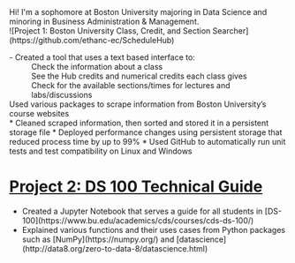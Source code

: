 <html>
 <body>
  <div>
   Hi! I'm a sophomore at Boston University majoring in Data Science and minoring in Business Administration & Management.
  </div>
  <div>
   ![Project 1: Boston University Class, Credit, and Section Searcher](https://github.com/ethanc-ec/ScheduleHub)
   <dl>
    <dt>- Created a tool that uses a text based interface to:</dt>
     <dd>Check the information about a class </dd>
     <dd>See the Hub credits and numerical credits each class gives</dd>
     <dd>Check for the available sections/times for lectures and labs/discussions</dd>
    <dt>Used various packages to scrape information from Boston University’s  course websites</dt>
* Cleaned scraped information, then sorted and stored it in a persistent storage file
* Deployed performance changes using persistent storage that reduced process time by up to 99%
* Used GitHub to automatically run unit tests and test compatibility on Linux and Windows
</dl>

# [Project 2: DS 100 Technical Guide](https://github.com/langdon/ds-100/tree/cethan-ec_file_jupyter-draft)
<ul>
<li>Created a Jupyter Notebook that serves a guide for all students in [DS-100](https://www.bu.edu/academics/cds/courses/cds-ds-100/)</li>
<li>Explained various functions and their uses cases from Python packages such as [NumPy](https://numpy.org/) and [datascience](http://data8.org/zero-to-data-8/datascience.html)</li>
</ul>
</div>
</body>
</html>
